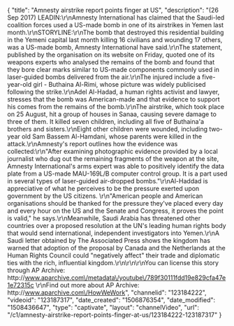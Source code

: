 {
    "title": "Amnesty airstrike report points finger at US",
    "description": "(26 Sep 2017) LEADIN:\r\nAmnesty International has claimed that the Saudi-led coalition forces used a US-made bomb in one of its airstrikes in Yemen last month.\r\nSTORYLINE:\r\nThe bomb that destroyed this residential building in the Yemeni capital last month killing 16 civilians and wounding 17 others, was a US-made bomb, Amnesty International have said.\r\nThe statement, published by the organisation on its website on Friday, quoted one of its weapons experts who analysed the remains of the bomb and found that they bore clear marks similar to US-made components commonly used in laser-guided bombs delivered from the air.\r\nThe injured include a five-year-old girl - Buthaina Al-Rimi, whose picture was widely publicised following the strike.\r\nAdel Al-Hadad, a human rights activist and lawyer, stresses that the bomb was American-made and that evidence to support his comes from the remains of the bomb.\r\nThe airstrike, which took place on 25 August, hit a group of houses in Sanaa, causing severe damage to three of them. It killed seven children, including all five of Buthaina'a brothers and sisters.\r\nEight other children were wounded, including two-year old Sam Bassem Al-Hamdani, whose parents were killed in the attack.\r\nAmnesty's report outlines how the evidence was collected:\r\n\"After examining photographic evidence provided by a local journalist who dug out the remaining fragments of the weapon at the site, Amnesty International's arms expert was able to positively identify the data plate from a US-made MAU-169L\/B computer control group. It is a part used in several types of laser-guided air-dropped bombs.\"\r\nAl-Haddad is appreciative of what he perceives to be the pressure exerted upon government by the US citizens. \r\n\"American people and American organisations should be thanked for the pressure they've placed every day and every hour on the US and the Senate and Congress, it proves the point is valid,\" he says.\r\nMeanwhile, Saudi Arabia has threatened other countries over a proposed resolution at the UN's leading human rights body that would send international, independent investigators into Yemen.\r\nA Saudi letter obtained by The Associated Press shows the kingdom has warned that adoption of the proposal by Canada and the Netherlands at the Human Rights Council could \"negatively affect\" their trade and diplomatic ties with the rich, influential kingdom.\r\n\r\n\r\nYou can license this story through AP Archive: http:\/\/www.aparchive.com\/metadata\/youtube\/789f30111fdd19e829cfa47e1e72315c \r\nFind out more about AP Archive: http:\/\/www.aparchive.com\/HowWeWork",
    "channelid": "123184222",
    "videoid": "123187317",
    "date_created": "1506876354",
    "date_modified": "1508436647",
    "type": "captivate",
    "layout": "channelVideo",
    "url": "\/c1\/amnesty-airstrike-report-points-finger-at-us\/123184222-123187317"
}